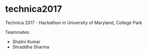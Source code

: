 # technica2017
Technica 2017 - Hackathon in University of Maryland, College Park

Teammates:
- Shalini Kumar
- Shraddha Sharma
